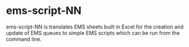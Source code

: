 # ems-script-NN

ems-script-NN is translates EMS sheets built in Excel for the creation and update of EMS queues to simple EMS scripts which can be run from the command line.